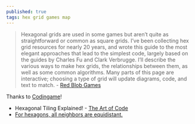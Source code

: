 ```yaml
---
published: true
tags: hex grid games map
---
```

> Hexagonal grids are used in some games but aren’t quite as straightforward or common as square grids. I’ve been collecting hex grid resources for nearly 20 years, and wrote this guide to the most elegant approaches that lead to the simplest code, largely based on the guides by Charles Fu and Clark Verbrugge. I’ll describe the various ways to make hex grids, the relationships between them, as well as some common algorithms. Many parts of this page are interactive; choosing a type of grid will update diagrams, code, and text to match. - [Red Blob Games](http://www.redblobgames.com/grids/hexagons/)

Thanks to [Codingame](https://www.codingame.com)!

-  Hexagonal Tiling Explained! - [The Art of Code](https://www.youtube.com/watch?v=VmrIDyYiJBA)
- [For hexagons, all neighbors are equidistant.](https://h3geo.org/docs/highlights/aggregation)
